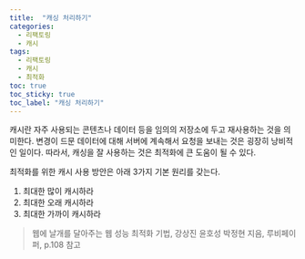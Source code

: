 ```yaml
---
title:  "캐싱 처리하기"
categories: 
  - 리팩토링
  - 캐시
tags:
  - 리팩토링
  - 캐시
  - 최적화
toc: true
toc_sticky: true
toc_label: "캐싱 처리하기"
---
```


캐시란 자주 사용되는 콘텐츠나 데이터 등을 임의의 저장소에 두고 재사용하는 것을 의미한다.
변경이 드문 데이터에 대해 서버에 계속해서 요청을 보내는 것은 굉장히 낭비적인 일이다. 
따라서, 캐싱을 잘 사용하는 것은 최적화에 큰 도움이 될 수 있다.

최적화를 위한 캐시 사용 방안은 아래 3가지 기본 원리를 갖는다.
1. 최대한 많이 캐시하라
2. 최대한 오래 캐시하라
3. 최대한 가까이 캐시하라
> 웹에 날개를 달아주는 웹 성능 최적화 기법, 강상진 윤호성 박정현 지음, 루비페이퍼, p.108 참고
